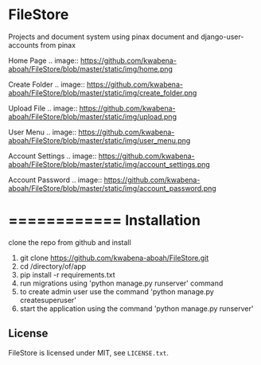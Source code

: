 # FileStore
Projects and document system using pinax document and django-user-accounts from pinax

Home Page
.. image:: https://github.com/kwabena-aboah/FileStore/blob/master/static/img/home.png

Create Folder
.. image:: https://github.com/kwabena-aboah/FileStore/blob/master/static/img/create_folder.png

Upload File
.. image:: https://github.com/kwabena-aboah/FileStore/blob/master/static/img/upload.png

User Menu
.. image:: https://github.com/kwabena-aboah/FileStore/blob/master/static/img/user_menu.png

Account Settings
.. image:: https://github.com/kwabena-aboah/FileStore/blob/master/static/img/account_settings.png

Account Password
.. image:: https://github.com/kwabena-aboah/FileStore/blob/master/static/img/account_password.png


============
Installation
============
clone the repo from github and install
1. git clone https://github.com/kwabena-aboah/FileStore.git
2. cd /directory/of/app
3. pip install -r requirements.txt
4. run migrations using 'python manage.py runserver' command
5. to create admin user use the command 'python manage.py createsuperuser'
6. start the application using the command 'python manage.py runserver'


License
-------
FileStore is licensed under MIT, see ``LICENSE.txt``.
